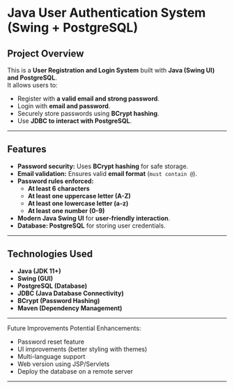 # Java User Authentication System (Swing + PostgreSQL)

## Project Overview
This is a **User Registration and Login System** built with **Java (Swing UI) and PostgreSQL**.  
It allows users to:
- Register with **a valid email and strong password**.
- Login with **email and password**.
- Securely store passwords using **BCrypt hashing**.
- Use **JDBC to interact with PostgreSQL**.

---

##  Features
- **Password security:** Uses **BCrypt hashing** for safe storage.
- **Email validation:** Ensures valid **email format** (`must contain @`).
- **Password rules enforced:**
  - **At least 6 characters**
  - **At least one uppercase letter (A-Z)**
  - **At least one lowercase letter (a-z)**
  - **At least one number (0-9)**
- **Modern Java Swing UI** for **user-friendly interaction**.
- **Database: PostgreSQL** for storing user credentials.

---

## Technologies Used
- **Java (JDK 11+)**
- **Swing (GUI)**
- **PostgreSQL (Database)**
- **JDBC (Java Database Connectivity)**
- **BCrypt (Password Hashing)**
- **Maven (Dependency Management)**

---

 Future Improvements
Potential Enhancements:

- Password reset feature
- UI improvements (better styling with themes)
- Multi-language support
- Web version using JSP/Servlets
- Deploy the database on a remote server

---

